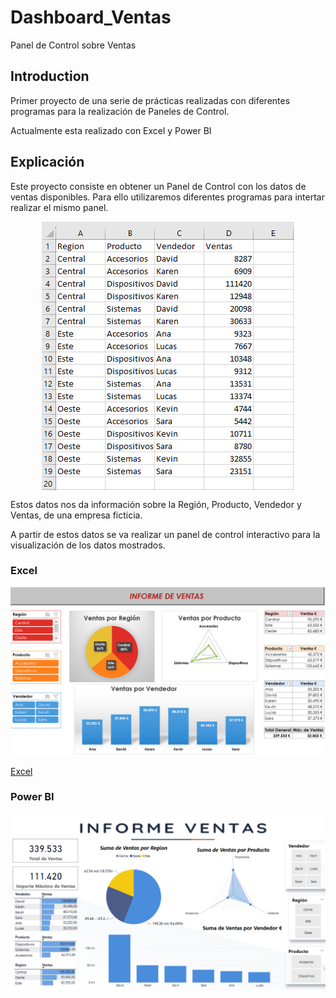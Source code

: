 # Dashboard_Ventas
Panel de Control sobre Ventas

## Introduction
Primer proyecto de una serie de prácticas realizadas con diferentes programas para la realización de Paneles de Control.

Actualmente esta realizado con Excel y Power BI

## Explicación
Este proyecto consiste en obtener un Panel de Control con los datos de ventas disponibles. Para ello utilizaremos diferentes programas para intertar realizar el mismo panel.

<img src="Ventas.PNG" style="display: block; margin: auto;">

Estos datos nos da información sobre la Región, Producto, Vendedor y Ventas, de una empresa ficticia.

A partir de estos datos se va realizar un panel de control interactivo para la visualización de los datos mostrados.


### Excel

<img src="Excel/Informe_Ventas_Excel.PNG" style="display: block; margin: auto;">

[Excel](https://github.com/ntr94/Dashboard_Ventas/blob/main/Excel/Infome_Ventas_Excel.xlsx)

### Power BI

<img src="Power BI/Infome_Ventas_PowerBI.PNG" style="display: block; margin: auto;">

